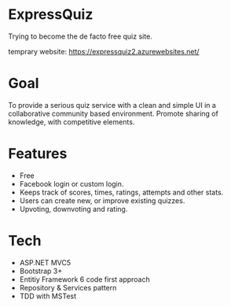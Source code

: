 ExpressQuiz
===========
Trying to become the de facto free quiz site.

temprary website: https://expressquiz2.azurewebsites.net/

Goal
=========
To provide a serious quiz service with a clean and simple UI in a collaborative community based environment.
Promote sharing of knowledge, with competitive elements. 


Features
=====================
* Free
* Facebook login or custom login.
* Keeps track of scores, times, ratings, attempts and other stats.
* Users can create new, or improve existing quizzes.
* Upvoting, downvoting and rating.



Tech
===============
* ASP.NET MVC5
* Bootstrap 3+
* Entitiy Framework 6 code first approach
* Repository & Services pattern
* TDD with MSTest
